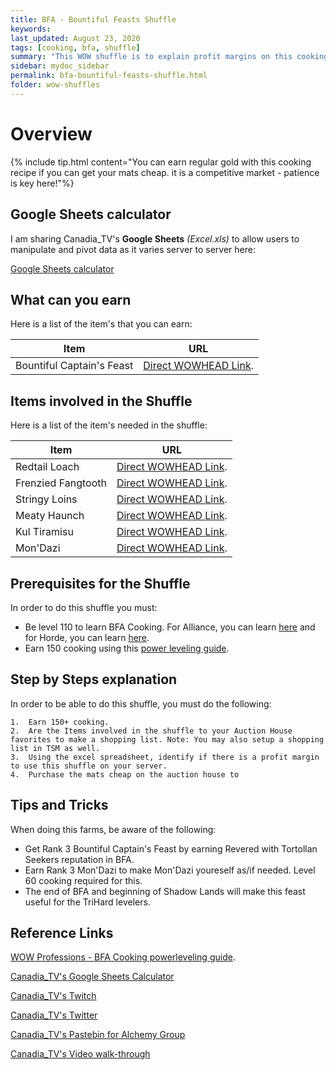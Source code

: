 ```yaml
---
title: BFA - Bountiful Feasts Shuffle
keywords:
last_updated: August 23, 2020
tags: [cooking, bfa, shuffle]
summary: "This WOW shuffle is to explain profit margins on this cooking craft for Bountiful Feast shuffles!"
sidebar: mydoc_sidebar
permalink: bfa-bountiful-feasts-shuffle.html
folder: wow-shuffles
---
```


# Overview
{% include tip.html content="You can earn regular gold with this cooking recipe if you can get your mats cheap. it is a competitive market - patience is key here!"%}

## Google Sheets calculator
I am sharing Canadia_TV's **Google Sheets** _(Excel.xls)_ to allow users to manipulate and pivot data as it varies server to server here:

[Google Sheets calculator](https://docs.google.com/spreadsheets/d/1UqzZ1BXgOaQwmgXWnFVsy3ohWPOtlexyVIv76Hjic-s/edit?usp=sharing)

## What can you earn

Here is a list of the item's that you can earn:

|Item|URL|
|-------|--------|
|Bountiful Captain's Feast|[Direct WOWHEAD Link](https://www.wowhead.com/item=152549/redtail-loach#reagent-for).|


## Items involved in the Shuffle

Here is a list of the item's needed in the shuffle:

|Item|URL|
|-------|--------|
|Redtail Loach|[Direct WOWHEAD Link](https://www.wowhead.com/item=152549/redtail-loach).|
|Frenzied Fangtooth|[Direct WOWHEAD Link](https://www.wowhead.com/item=152545/frenzied-fangtooth).|
|Stringy Loins|[Direct WOWHEAD Link](https://www.wowhead.com/item=154897/stringy-loins).|
|Meaty Haunch|[Direct WOWHEAD Link](https://www.wowhead.com/item=154898/meaty-haunch).|
|Kul Tiramisu|[Direct WOWHEAD Link](https://www.wowhead.com/item=154881/kul-tiramisu).|
|Mon'Dazi|[Direct WOWHEAD Link](https://www.wowhead.com/item=154885/mondazi).|

## Prerequisites for the Shuffle
In order to do this shuffle you must:

* Be level 110 to learn BFA Cooking. For Alliance, you can learn [here](https://www.wowhead.com/spell=264646) and for Horde, you can learn [here](https://www.wowhead.com/spell=265817).
* Earn 150 cooking using this [power leveling guide](https://www.wow-professions.com/guides/wow-cooking-leveling-guide).

## Step by Steps explanation
In order to be able to do this shuffle, you must do the following:

```
1.  Earn 150+ cooking.
2.  Are the Items involved in the shuffle to your Auction House favorites to make a shopping list. Note: You may also setup a shopping list in TSM as well.
3.  Using the excel spreadsheet, identify if there is a profit margin to use this shuffle on your server.
4.  Purchase the mats cheap on the auction house to
```

## Tips and Tricks
When doing this farms, be aware of the following:

* Get Rank 3 Bountiful Captain's Feast by earning Revered with Tortollan Seekers reputation in BFA.
* Earn Rank 3 Mon'Dazi to make Mon'Dazi youreself as/if needed. Level 60 cooking required for this.
* The end of BFA and beginning of Shadow Lands will make this feast useful for the TriHard levelers.

## Reference Links
[WOW Professions - BFA Cooking powerleveling guide](https://www.wow-professions.com/guides/wow-cooking-leveling-guide).

[Canadia_TV's Google Sheets Calculator](https://docs.google.com/spreadsheets/d/1UqzZ1BXgOaQwmgXWnFVsy3ohWPOtlexyVIv76Hjic-s/edit?usp=sharing)

[Canadia_TV's Twitch](http://twitch.tv/canadia_tv)

[Canadia_TV's Twitter](https://twitter.com/canadia_tv)

[Canadia_TV's Pastebin for Alchemy Group](https://pastebin.com/ypPV7XuH)

[Canadia_TV's Video walk-through](https://www.youtube.com/watch?v=bahNtN-Z0yY&feature=youtu.be)